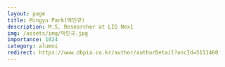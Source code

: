 ```yaml
---
layout: page
title: Mingyu Park(박민규)
description: M.S. Researcher at LIG Nex1
img: /assets/img/박민규.jpg
importance: 1024
category: alumni
redirect: https://www.dbpia.co.kr/author/authorDetail?ancId=5111460
---
```

